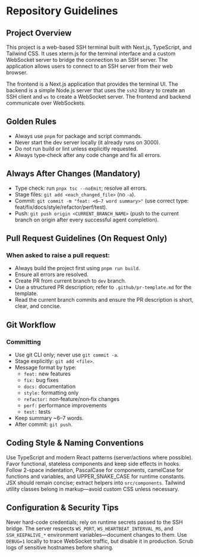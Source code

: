 # Repository Guidelines

## Project Overview

This project is a web-based SSH terminal built with Next.js, TypeScript, and Tailwind CSS. It uses xterm.js for the terminal interface and a custom WebSocket server to bridge the connection to an SSH server. The application allows users to connect to an SSH server from their web browser.

The frontend is a Next.js application that provides the terminal UI. The backend is a simple Node.js server that uses the `ssh2` library to create an SSH client and `ws` to create a WebSocket server. The frontend and backend communicate over WebSockets.

## Golden Rules
- Always use `pnpm` for package and script commands.
- Never start the dev server locally (it already runs on 3000).
- Do not run build or lint unless explicitly requested.
- Always type‑check after any code change and fix all errors.

## Always After Changes (Mandatory)
- Type check: run `pnpx tsc --noEmit`; resolve all errors.
- Stage files: `git add <each_changed_file>` (no `-a`).
- Commit: `git commit -m "feat: <6–7 word summary>"` (use correct type: feat/fix/docs/style/refactor/perf/test).
- Push: `git push origin <CURRENT_BRANCH_NAME>` (push to the current branch on origin after every successful agent completion).

## Pull Request Guidelines (On Request Only)
### When asked to raise a pull request:
- Always build the project first using `pnpm run build`.
- Ensure all errors are resolved.
- Create PR from current branch to `dev` branch.
- Use a structured PR description; refer to `.github/pr-template.md` for the template.
- Read the current branch commits and ensure the PR description is short, clear, and concise.

## Git Workflow
### Committing
- Use git CLI only; never use `git commit -a`.
- Stage explicitly: `git add <file>`.
- Message format by type:
  - `feat:` new features
  - `fix:` bug fixes
  - `docs:` documentation
  - `style:` formatting only
  - `refactor:` non‑feature/non‑fix changes
  - `perf:` performance improvements
  - `test:` tests
- Keep summary ~6–7 words.
- After commit: `git push`.

## Coding Style & Naming Conventions
Use TypeScript and modern React patterns (server/actions where possible). Favor functional, stateless components and keep side effects in hooks. Follow 2-space indentation, PascalCase for components, camelCase for functions and variables, and UPPER_SNAKE_CASE for runtime constants. JSX should remain concise; extract helpers into `src/components`. Tailwind utility classes belong in markup—avoid custom CSS unless necessary.

## Configuration & Security Tips
Never hard-code credentials; rely on runtime secrets passed to the SSH bridge. The server respects `WS_PORT`, `WS_HEARTBEAT_INTERVAL_MS`, and `SSH_KEEPALIVE_*` environment variables—document changes to them. Use `DEBUG=1` locally to trace WebSocket traffic, but disable it in production. Scrub logs of sensitive hostnames before sharing.
